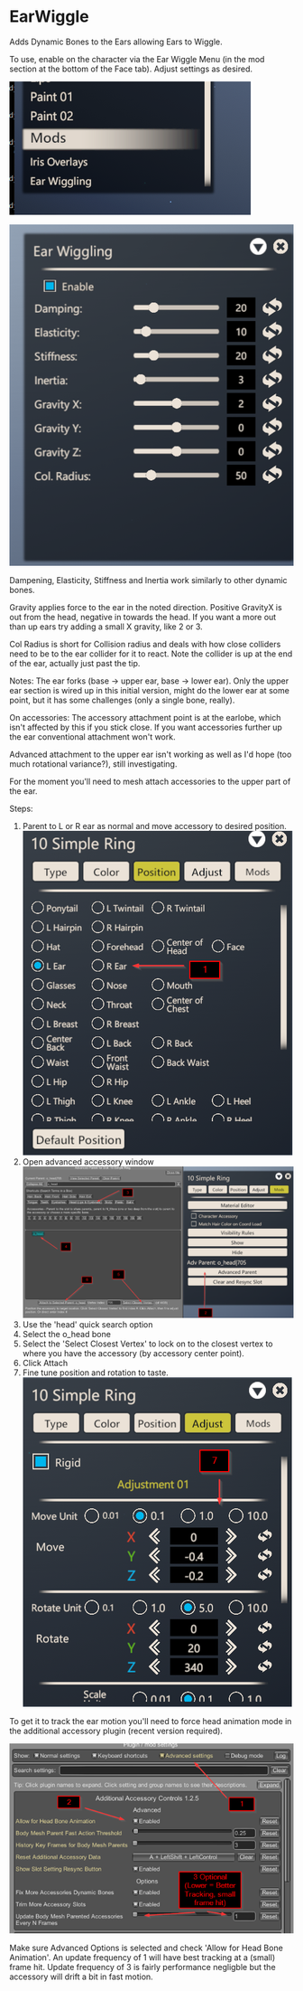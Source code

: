 # EarWiggle

Adds Dynamic Bones to the Ears allowing Ears to Wiggle.

To use, enable on the character via the Ear Wiggle Menu (in the mod section at the bottom of the Face tab). Adjust settings as desired.

![Menu Option](https://raw.githubusercontent.com/OrangeSpork/EarWiggle/master/EarWiggle/UI.png)

![Controls](https://raw.githubusercontent.com/OrangeSpork/EarWiggle/master/EarWiggle/UIOptions.png)

Dampening, Elasticity, Stiffness and Inertia work similarly to other dynamic bones.

Gravity applies force to the ear in the noted direction. Positive GravityX is out from the head, negative in towards the head. If you want a more out than up ears try adding a small X gravity, like 2 or 3.

Col Radius is short for Collision radius and deals with how close colliders need to be to the ear collider for it to react. Note the collider is up at the end of the ear, actually just past the tip.

Notes: The ear forks (base -> upper ear, base -> lower ear). Only the upper ear section is wired up in this initial version, might do the lower ear at some point, but it has some challenges (only a single bone, really).

On accessories: The accessory attachment point is at the earlobe, which isn't affected by this if you stick close. If you want accessories further up the ear conventional attachment won't work.

Advanced attachment to the upper ear isn't working as well as I'd hope (too much rotational variance?), still investigating.

For the moment you'll need to mesh attach accessories to the upper part of the ear.

Steps:

1) Parent to L or R ear as normal and move accessory to desired position.
![First](https://raw.githubusercontent.com/OrangeSpork/EarWiggle/master/EarWiggle/AdditonalAccessorySetting0.png)
2) Open advanced accessory window
![Next](https://raw.githubusercontent.com/OrangeSpork/EarWiggle/master/EarWiggle/AddtlAccessoryAttach.png)
3) Use the 'head' quick search option
4) Select the o_head bone
5) Select the 'Select Closest Vertex' to lock on to the closest vertex to where you have the accessory (by accessory center point).
6) Click Attach
7) Fine tune position and rotation to taste.
![Last](https://raw.githubusercontent.com/OrangeSpork/EarWiggle/master/EarWiggle/AdditionalAccessorySetting2.png)

To get it to track the ear motion you'll need to force head animation mode in the additional accessory plugin (recent version required).

![Plugin Settings](https://raw.githubusercontent.com/OrangeSpork/EarWiggle/master/EarWiggle/AccessorySettings.png)

Make sure Advanced Options is selected and check 'Allow for Head Bone Animation'. An update frequency of 1 will have best tracking at a (small) frame hit. Update frequency of 3 is fairly performance negligble but the accessory will drift a bit in fast motion.

